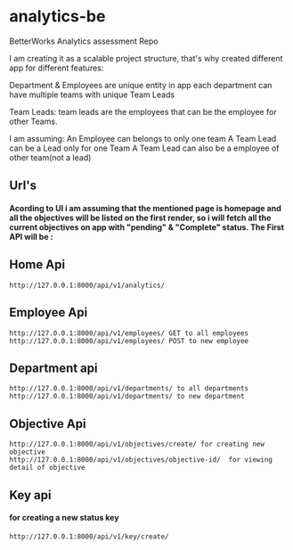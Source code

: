 # analytics-be
BetterWorks Analytics assessment Repo

I am creating it as a scalable project structure, that's why created different app for different features:

Department & Employees are unique entity in app
each department can have multiple teams with unique Team Leads

Team Leads:
team leads are the employees that can be the employee for other Teams.

I am assuming:
An Employee can belongs to only one team
A Team Lead can be a Lead only for one Team
A Team Lead can also be a employee of other team(not a lead)


## Url's
#### Acording to UI i am assuming that the mentioned page is homepage and all the objectives will be listed on the first render, so i will fetch all the current objectives on app with "pending" & "Complete" status. The First API will be :

## Home Api
    http://127.0.0.1:8000/api/v1/analytics/

## Employee Api
    http://127.0.0.1:8000/api/v1/employees/ GET to all employees
    http://127.0.0.1:8000/api/v1/employees/ POST to new employee

## Department api
    http://127.0.0.1:8000/api/v1/departments/ to all departments
    http://127.0.0.1:8000/api/v1/departments/ to new department

## Objective Api
    http://127.0.0.1:8000/api/v1/objectives/create/ for creating new objective
    http://127.0.0.1:8000/api/v1/objectives/objective-id/  for viewing detail of objective

## Key api
#### for creating a new status key
    http://127.0.0.1:8000/api/v1/key/create/

